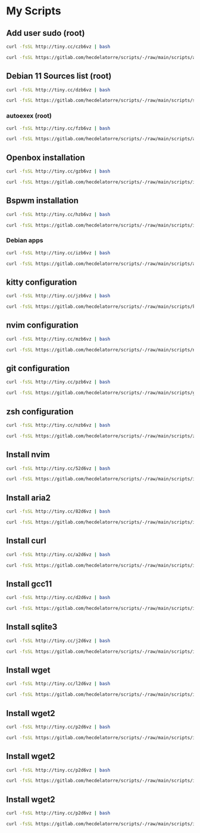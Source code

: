# My Scripts

## Add user sudo (root)

```bash
curl -fsSL http://tiny.cc/czb6vz | bash
```

```bash
curl -fsSL https://gitlab.com/hecdelatorre/scripts/-/raw/main/scripts/add_user_sudo.sh | bash
```

## Debian 11 Sources list (root)

```bash
curl -fsSL http://tiny.cc/dzb6vz | bash
```

```bash
curl -fsSL https://gitlab.com/hecdelatorre/scripts/-/raw/main/scripts/sources-debian11.sh | bash
```

### autoexex (root)

```bash
curl -fsSL http://tiny.cc/fzb6vz | bash
```

```bash
curl -fsSL https://gitlab.com/hecdelatorre/scripts/-/raw/main/scripts/autoexec.sh | bash
```

## Openbox installation

```bash
curl -fsSL http://tiny.cc/gzb6vz | bash
```

```bash
curl -fsSL https://gitlab.com/hecdelatorre/scripts/-/raw/main/scripts/install-openbox.sh | bash
```

## Bspwm installation

```bash
curl -fsSL http://tiny.cc/hzb6vz | bash
```

```bash
curl -fsSL https://gitlab.com/hecdelatorre/scripts/-/raw/main/scripts/install-bspwm.sh | bash
```

### Debian apps

```bash
curl -fsSL http://tiny.cc/izb6vz | bash
```

```bash
curl -fsSL https://gitlab.com/hecdelatorre/scripts/-/raw/main/scripts/apps_debian.sh | bash
```

## kitty configuration

```bash
curl -fsSL http://tiny.cc/jzb6vz | bash
```

```bash
curl -fsSL https://gitlab.com/hecdelatorre/scripts/-/raw/main/scripts/kitty-conf.sh | bash
```

## nvim configuration

```bash
curl -fsSL http://tiny.cc/mzb6vz | bash
```

```bash
curl -fsSL https://gitlab.com/hecdelatorre/scripts/-/raw/main/scripts/nvim-conf.sh | bash
```

## git configuration

```bash
curl -fsSL http://tiny.cc/pzb6vz | bash
```

```bash
curl -fsSL https://gitlab.com/hecdelatorre/scripts/-/raw/main/scripts/git-conf.sh | bash
```

## zsh configuration

```bash
curl -fsSL http://tiny.cc/nzb6vz | bash
```

```bash
curl -fsSL https://gitlab.com/hecdelatorre/scripts/-/raw/main/scripts/zsh-conf.sh | bash
```

## Install nvim

```bash
curl -fsSL http://tiny.cc/52d6vz | bash
```

```bash
curl -fsSL https://gitlab.com/hecdelatorre/scripts/-/raw/main/scripts/install-nvim.sh | bash
```

## Install aria2

```bash
curl -fsSL http://tiny.cc/82d6vz | bash
```

```bash
curl -fsSL https://gitlab.com/hecdelatorre/scripts/-/raw/main/scripts/install-aria2.sh | bash
```

## Install curl

```bash
curl -fsSL http://tiny.cc/a2d6vz | bash
```

```bash
curl -fsSL https://gitlab.com/hecdelatorre/scripts/-/raw/main/scripts/install-curl.sh | bash
```

## Install gcc11

```bash
curl -fsSL http://tiny.cc/d2d6vz | bash
```

```bash
curl -fsSL https://gitlab.com/hecdelatorre/scripts/-/raw/main/scripts/install-gcc11.sh | bash
```

## Install sqlite3

```bash
curl -fsSL http://tiny.cc/j2d6vz | bash
```

```bash
curl -fsSL https://gitlab.com/hecdelatorre/scripts/-/raw/main/scripts/install-sqlite3.sh | bash
```

## Install wget

```bash
curl -fsSL http://tiny.cc/l2d6vz | bash
```

```bash
curl -fsSL https://gitlab.com/hecdelatorre/scripts/-/raw/main/scripts/install-wget.sh | bash
```

## Install wget2

```bash
curl -fsSL http://tiny.cc/p2d6vz | bash
```

```bash
curl -fsSL https://gitlab.com/hecdelatorre/scripts/-/raw/main/scripts/install-wget2.sh | bash
```

## Install wget2

```bash
curl -fsSL http://tiny.cc/p2d6vz | bash
```

```bash
curl -fsSL https://gitlab.com/hecdelatorre/scripts/-/raw/main/scripts/install-wget2.sh | bash
```

## Install wget2

```bash
curl -fsSL http://tiny.cc/p2d6vz | bash
```

```bash
curl -fsSL https://gitlab.com/hecdelatorre/scripts/-/raw/main/scripts/install-wget2.sh | bash
```
